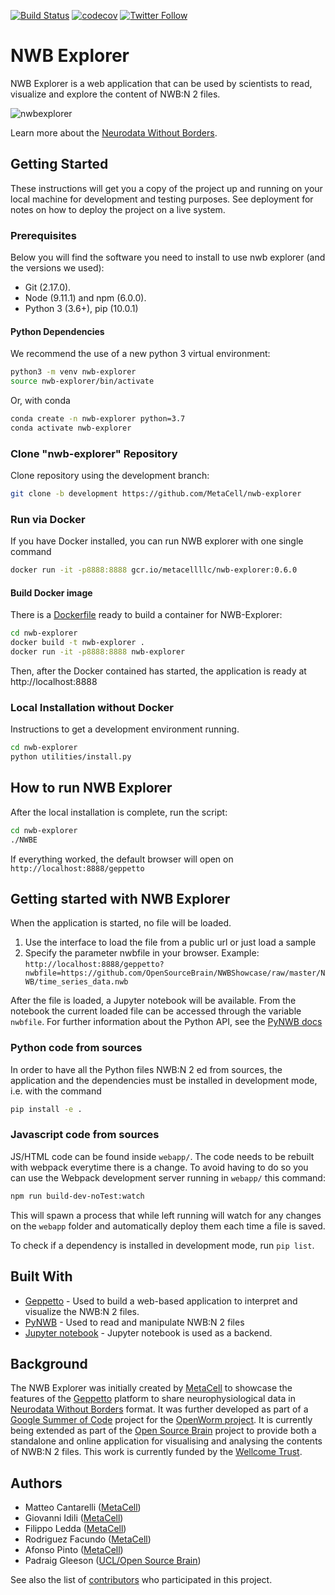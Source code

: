 [![Build Status](https://travis-ci.org/MetaCell/nwb-explorer.svg?branch=master)](https://travis-ci.org/MetaCell/nwb-explorer)
[![codecov](https://codecov.io/gh/MetaCell/nwb-explorer/branch/master/graph/badge.svg)](https://codecov.io/gh/MetaCell/nwb-explorer)
[![Twitter Follow](https://img.shields.io/twitter/follow/metacell.svg?label=follow&style=social)](https://twitter.com/metacell)

# NWB Explorer

NWB Explorer is a web application that can be used by scientists to read, visualize and explore
the content of NWB:N 2 files.

![nwbexplorer](https://user-images.githubusercontent.com/39889/67516734-24c1e380-f66f-11e9-9fba-5151118f5e4d.gif)

Learn more about the [Neurodata Without Borders](https://www.nwb.org/).

## Getting Started

These instructions will get you a copy of the project up and running on your local machine for development and testing purposes. See deployment for notes on how to deploy the project on a live system. 

### Prerequisites

Below you will find the software you need to install to use nwb explorer (and the versions we used):

* Git (2.17.0).
* Node (9.11.1) and npm (6.0.0).
* Python 3 (3.6+), pip (10.0.1)

#### Python Dependencies

We recommend the use of a new python 3 virtual environment:

```bash
python3 -m venv nwb-explorer
source nwb-explorer/bin/activate
```

Or, with conda

```bash
conda create -n nwb-explorer python=3.7
conda activate nwb-explorer
```

### Clone "nwb-explorer" Repository

Clone repository using the development branch:

```bash
git clone -b development https://github.com/MetaCell/nwb-explorer
```

### Run via Docker

If you have Docker installed, you can run NWB explorer with one single command

```bash
docker run -it -p8888:8888 gcr.io/metacellllc/nwb-explorer:0.6.0
```

#### Build Docker image
There is a [Dockerfile](./Dockerfile) ready to build a container for NWB-Explorer:

```bash
cd nwb-explorer
docker build -t nwb-explorer .
docker run -it -p8888:8888 nwb-explorer
```
Then, after the Docker contained has started, the application is ready at http://localhost:8888

### Local Installation without Docker

Instructions to get a development environment running.

```bash
cd nwb-explorer
python utilities/install.py
```

## How to run NWB Explorer

After the local installation is complete, run the script:

```bash
cd nwb-explorer
./NWBE
```

If everything worked, the default browser will open on `http://localhost:8888/geppetto`

## Getting started with NWB Explorer

When the application is started, no file will be loaded.

1. Use the interface to load the file from a public url or just load a sample
1. Specify the parameter nwbfile in your browser. Example: `http://localhost:8888/geppetto?nwbfile=https://github.com/OpenSourceBrain/NWBShowcase/raw/master/NWB/time_series_data.nwb`

After the file is loaded, a Jupyter notebook will be available.
From the notebook the current loaded file can be accessed through the variable `nwbfile`.
For further information about the Python API, see the [PyNWB docs](https://pynwb.readthedocs.io/en/stable/)

### Python code from sources

In order to have all the Python files NWB:N 2 ed from sources, the application and the dependencies must be installed in development mode, i.e. with the command

```bash
pip install -e .
```

### Javascript code from sources

JS/HTML code can be found inside `webapp/`. The code needs to be rebuilt with webpack everytime there is a change. To avoid having to do so you can use the Webpack development server running in `webapp/` this command:

```bash
npm run build-dev-noTest:watch
```

This will spawn a process that while left running will watch for any changes on the `webapp` folder and automatically deploy them each time a file is saved.

To check if a dependency is installed in development mode, run `pip list`.

## Built With

* [Geppetto](http://www.geppetto.org/) - Used to build a web-based application to interpret and visualize the NWB:N 2 files.
* [PyNWB](https://github.com/NeurodataWithoutBorders/pynwb) - Used to read and manipulate NWB:N 2 files
* [Jupyter notebook](https://jupyter.org/) - Jupyter notebook is used as a backend.


## Background

The NWB Explorer was initially created by [MetaCell](http://metacell.us) to showcase the features of the [Geppetto](http://www.geppetto.org/) platform to share
neurophysiological data in [Neurodata Without Borders](https://www.nwb.org/) format. It was further developed as part of a
[Google Summer of Code](https://summerofcode.withgoogle.com/) project for the [OpenWorm project](http://openworm.org/). It is currently being extended as part of the [Open Source Brain](http://www.opensourcebrain.org/)
project to provide both a standalone and online application for visualising and analysing the contents of NWB:N 2 files.
This work is currently funded by the [Wellcome Trust](https://wellcome.ac.uk/).

## Authors

* Matteo Cantarelli ([MetaCell](http://metacell.us))
* Giovanni Idili ([MetaCell](http://metacell.us))
* Filippo Ledda ([MetaCell](http://metacell.us))
* Rodriguez Facundo ([MetaCell](http://metacell.us))
* Afonso Pinto ([MetaCell](http://metacell.us))
* Padraig Gleeson ([UCL/Open Source Brain](http://opensourcebrain.org))


See also the list of [contributors](https://github.com/Metacell/nwb-explorer/contributors) who participated in this project.
